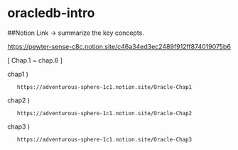 # oracledb-intro

##Notion Link -> summarize the key concepts.

https://pewter-sense-c8c.notion.site/c46a34ed3ec2489f912ff874019075b6

[ Chap.1 ~ chap.6 ]

chap1 )  

       https://adventurous-sphere-1c1.notion.site/Oracle-Chap1

chap2 )  

       https://adventurous-sphere-1c1.notion.site/Oracle-Chap2
       
chap3 )  

       https://adventurous-sphere-1c1.notion.site/Oracle-Chap3
